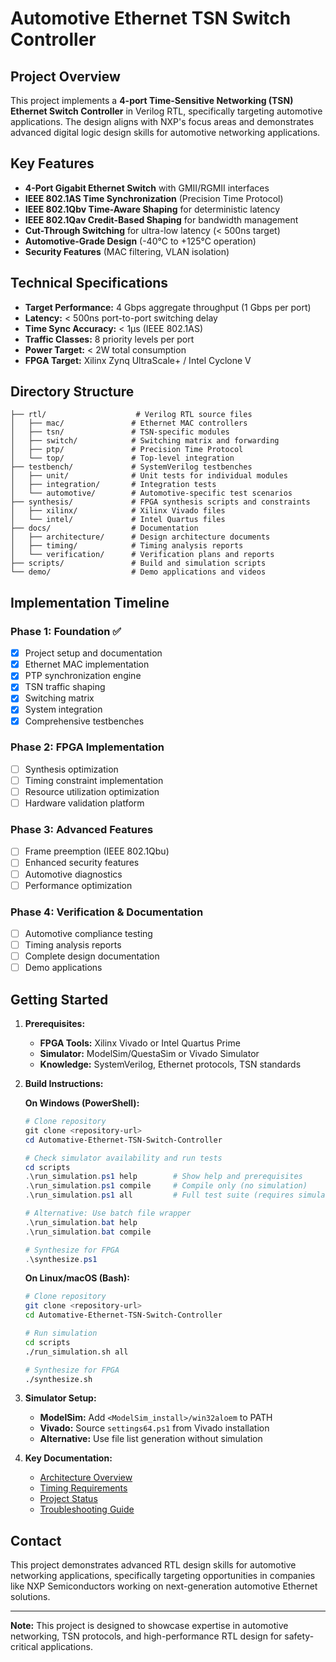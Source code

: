 # Automotive Ethernet TSN Switch Controller

## Project Overview

This project implements a **4-port Time-Sensitive Networking (TSN) Ethernet Switch Controller** in Verilog RTL, specifically targeting automotive applications. The design aligns with NXP's focus areas and demonstrates advanced digital logic design skills for automotive networking applications.

## Key Features

- **4-Port Gigabit Ethernet Switch** with GMII/RGMII interfaces
- **IEEE 802.1AS Time Synchronization** (Precision Time Protocol)
- **IEEE 802.1Qbv Time-Aware Shaping** for deterministic latency
- **IEEE 802.1Qav Credit-Based Shaping** for bandwidth management
- **Cut-Through Switching** for ultra-low latency (< 500ns target)
- **Automotive-Grade Design** (-40°C to +125°C operation)
- **Security Features** (MAC filtering, VLAN isolation)

## Technical Specifications

- **Target Performance:** 4 Gbps aggregate throughput (1 Gbps per port)
- **Latency:** < 500ns port-to-port switching delay
- **Time Sync Accuracy:** < 1μs (IEEE 802.1AS)
- **Traffic Classes:** 8 priority levels per port
- **Power Target:** < 2W total consumption
- **FPGA Target:** Xilinx Zynq UltraScale+ / Intel Cyclone V

## Directory Structure

```
├── rtl/                    # Verilog RTL source files
│   ├── mac/               # Ethernet MAC controllers
│   ├── tsn/               # TSN-specific modules
│   ├── switch/            # Switching matrix and forwarding
│   ├── ptp/               # Precision Time Protocol
│   └── top/               # Top-level integration
├── testbench/             # SystemVerilog testbenches
│   ├── unit/              # Unit tests for individual modules
│   ├── integration/       # Integration tests
│   └── automotive/        # Automotive-specific test scenarios
├── synthesis/             # FPGA synthesis scripts and constraints
│   ├── xilinx/            # Xilinx Vivado files
│   └── intel/             # Intel Quartus files
├── docs/                  # Documentation
│   ├── architecture/      # Design architecture documents
│   ├── timing/            # Timing analysis reports
│   └── verification/      # Verification plans and reports
├── scripts/               # Build and simulation scripts
└── demo/                  # Demo applications and videos
```

## Implementation Timeline

### Phase 1: Foundation ✅
- [x] Project setup and documentation
- [x] Ethernet MAC implementation
- [x] PTP synchronization engine
- [x] TSN traffic shaping
- [x] Switching matrix
- [x] System integration
- [x] Comprehensive testbenches

### Phase 2: FPGA Implementation
- [ ] Synthesis optimization
- [ ] Timing constraint implementation
- [ ] Resource utilization optimization
- [ ] Hardware validation platform

### Phase 3: Advanced Features
- [ ] Frame preemption (IEEE 802.1Qbu)
- [ ] Enhanced security features
- [ ] Automotive diagnostics
- [ ] Performance optimization

### Phase 4: Verification & Documentation
- [ ] Automotive compliance testing
- [ ] Timing analysis reports
- [ ] Complete design documentation
- [ ] Demo applications

## Getting Started

1. **Prerequisites:**
   - **FPGA Tools:** Xilinx Vivado or Intel Quartus Prime
   - **Simulator:** ModelSim/QuestaSim or Vivado Simulator
   - **Knowledge:** SystemVerilog, Ethernet protocols, TSN standards

2. **Build Instructions:**
   
   **On Windows (PowerShell):**
   ```powershell
   # Clone repository
   git clone <repository-url>
   cd Automative-Ethernet-TSN-Switch-Controller
   
   # Check simulator availability and run tests
   cd scripts
   .\run_simulation.ps1 help        # Show help and prerequisites
   .\run_simulation.ps1 compile     # Compile only (no simulation)
   .\run_simulation.ps1 all         # Full test suite (requires simulator)
   
   # Alternative: Use batch file wrapper
   .\run_simulation.bat help
   .\run_simulation.bat compile
   
   # Synthesize for FPGA
   .\synthesize.ps1
   ```
   
   **On Linux/macOS (Bash):**
   ```bash
   # Clone repository
   git clone <repository-url>
   cd Automative-Ethernet-TSN-Switch-Controller
   
   # Run simulation
   cd scripts
   ./run_simulation.sh all
   
   # Synthesize for FPGA
   ./synthesize.sh
   ```

3. **Simulator Setup:**
   - **ModelSim:** Add `<ModelSim_install>/win32aloem` to PATH
   - **Vivado:** Source `settings64.ps1` from Vivado installation
   - **Alternative:** Use file list generation without simulation

4. **Key Documentation:**
   - [Architecture Overview](docs/architecture/system_architecture.md)
   - [Timing Requirements](docs/timing/timing_specification.md)
   - [Project Status](PROJECT_STATUS.md)
   - [Troubleshooting Guide](TROUBLESHOOTING.md)

## Contact

This project demonstrates advanced RTL design skills for automotive networking applications, specifically targeting opportunities in companies like NXP Semiconductors working on next-generation automotive Ethernet solutions.

---

**Note:** This project is designed to showcase expertise in automotive networking, TSN protocols, and high-performance RTL design for safety-critical applications.
